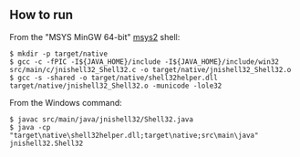 ## How to run

From the "MSYS MinGW 64-bit" [msys2](https://www.msys2.org/) shell:
```text
$ mkdir -p target/native
$ gcc -c -fPIC -I${JAVA_HOME}/include -I${JAVA_HOME}/include/win32 src/main/c/jnishell32_Shell32.c -o target/native/jnishell32_Shell32.o
$ gcc -s -shared -o target/native/shell32helper.dll target/native/jnishell32_Shell32.o -municode -lole32
```

From the Windows command:
```text
$ javac src/main/java/jnishell32/Shell32.java
$ java -cp "target\native\shell32helper.dll;target\native;src\main\java" jnishell32.Shell32
```
